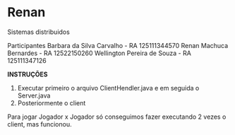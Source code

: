 # Renan
Sistemas distribuidos

Participantes
Barbara da Silva Carvalho - RA 125111344570
Renan Machuca Bernardes - RA 12522150260
Wellington Pereira de Souza - RA 125111347126


**INSTRUÇÕES**
1. Executar primeiro o arquivo ClientHendler.java e em seguida o Server.java
2. Posteriormente o client

Para jogar Jogador x Jogador só conseguimos fazer executando 2 vezes o client, mas funcionou.
